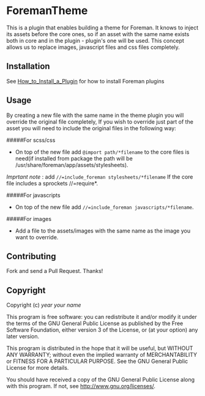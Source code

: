# ForemanTheme

This is a plugin that enables building a theme for Foreman.
It knows to inject its assets before the core ones, so
if an asset with the same name exists both in core and
in the plugin - plugin's one will be used.
This concept allows us to replace images, javascript files and
css files completely.

## Installation

See [How_to_Install_a_Plugin](http://projects.theforeman.org/projects/foreman/wiki/How_to_Install_a_Plugin)
for how to install Foreman plugins

## Usage

By creating a new file with the same name in the theme plugin you will override the original file completely,
If you wish to override just part of the asset you will need to include the original files in the following way:

#####For scss/css

- On top of the new file add `@import path/*filename` to the core files is need(if installed from package the path will be /usr/share/foreman/app/assets/stylesheets).

*Imprtant note* : add `//=include_foreman stylesheets/*filename` If the core file includes a sprockets //=require*.

#####For javascripts

- On top of the new file add `//=include_foreman javascripts/*filename`.

#####For images

- Add a file to the assets/images with the same name as the image you want to override.

## Contributing

Fork and send a Pull Request. Thanks!

## Copyright

Copyright (c) *year* *your name*

This program is free software: you can redistribute it and/or modify
it under the terms of the GNU General Public License as published by
the Free Software Foundation, either version 3 of the License, or
(at your option) any later version.

This program is distributed in the hope that it will be useful,
but WITHOUT ANY WARRANTY; without even the implied warranty of
MERCHANTABILITY or FITNESS FOR A PARTICULAR PURPOSE.  See the
GNU General Public License for more details.

You should have received a copy of the GNU General Public License
along with this program.  If not, see <http://www.gnu.org/licenses/>.

